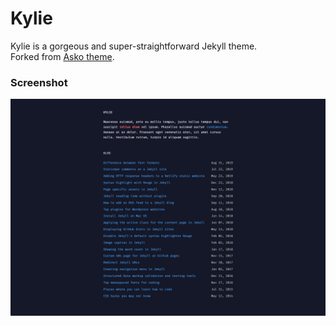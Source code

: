 # Kylie

Kylie is a gorgeous and super-straightforward Jekyll theme.  
Forked from [Asko theme](https://github.com/manuelmazzuola/asko).  

### Screenshot

![Screenshot](screenshot.png)
